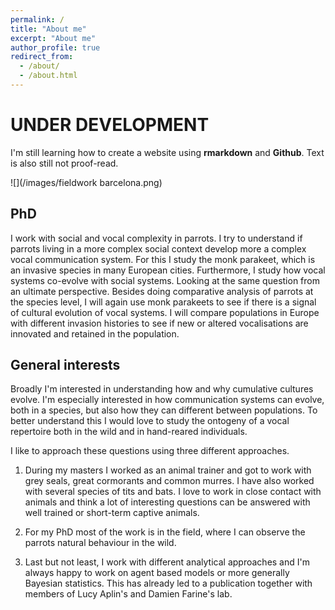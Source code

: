 ```yaml
---
permalink: /
title: "About me"
excerpt: "About me"
author_profile: true
redirect_from: 
  - /about/
  - /about.html
---
```


# UNDER DEVELOPMENT

I'm still learning how to create a website using **rmarkdown** and **Github**. Text is also still not proof-read. 

![](/images/fieldwork barcelona.png)

## PhD

I work with social and vocal complexity in parrots. I try to understand if parrots living in a more complex social context develop more a complex vocal communication system. For this I study the monk parakeet, which is an invasive species in many European cities. Furthermore, I study how vocal systems co-evolve with social systems. Looking at the same question from an ultimate perspective. Besides doing comparative analysis of parrots at the species level, I will again use monk parakeets to see if there is a signal of cultural evolution of vocal systems. I will compare populations in Europe with different invasion histories to see if new or altered vocalisations are innovated and retained in the population.

## General interests

Broadly I'm interested in understanding how and why cumulative cultures evolve. I'm especially interested in how communication systems can evolve, both in a species, but also how they can different between populations. To better understand this I would love to study the ontogeny of a vocal repertoire both in the wild and in hand-reared individuals. 

I like to approach these questions using three different approaches. 

1. During my masters I worked as an animal trainer and got to work with grey seals, great cormorants and common murres. I have also worked with several species of tits and bats. I love to work in close contact with animals and think a lot of interesting questions can be answered with well trained or short-term captive animals. 

2. For my PhD most of the work is in the field, where I can observe the parrots natural behaviour in the wild. 

3. Last but not least, I work with different analytical approaches and I'm always happy to work on agent based models or more generally Bayesian statistics. This has already led to a publication together with members of Lucy Aplin's and Damien Farine's lab. 

